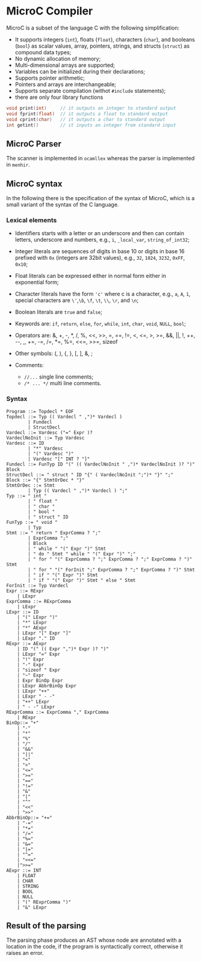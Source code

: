 # MicroC Compiler

MicroC is a subset of the language C with the following simplification:

* It supports integers (`int`), floats (`float`), characters (`char`), and booleans (`bool`) as scalar values, array, pointers, strings, and structs (`struct`) as compound data types;
* No dynamic allocation of memory;
* Multi-dimensional arrays are supported;
* Variables can be initialized during their declarations;
* Supports pointer arithmetic;
* Pointers and arrays are interchangeable;
* Supports separate compilation (withot `#include` statements);
* there are only four library functions
```C
void print(int)     // it outputs an integer to standard output
void fprint(float)  // it outputs a float to standard output
void cprint(char)   // it outputs a char to standard output
int getint()        // it inputs an integer from standard input 
```

## MicroC Parser

The scanner is implemented in `ocamllex` whereas the parser is implemented in `menhir`.

## MicroC syntax
In the following there is the specification of the syntax of MicroC, which is a small variant of the syntax of the C language.

### Lexical elements

* Identifiers starts with a letter or an underscore and then can contain letters, underscore and numbers, e.g., `i`, `_local_var`, `string_of_int32`;

* Integer literals are sequences of digits in base 10 or digits in base 16 prefixed with `0x` (integers are 32bit values), e.g., `32`, `1024`, `3232`, `0xFF`, `0x10`;

* Float literals can be expressed either in normal form either in exponential form;

* Character literals have the form `'c'` where c is a character, e.g., `a`, `A`, `1`, special characters are `\'`,`\b`, `\f`, `\t`, `\\`, `\r`, and `\n`;

* Boolean literals are `true` and `false`;

* Keywords are: `if`, `return`, `else`, `for`, `while`, `int`, `char`, `void`, `NULL`, `bool`;

* Operators are: &, +, -, *, /, %, <<, >>, =, ==, !=, <, <=, >, >=, &&, ||, !, ++, --, ,, +=, -=, /=, *=, %=, <<=, >>=, sizeof

* Other symbols: (, ), {, }, [, ], &, ;

* Comments:
    * `//...` single line comments;
    * `/* ... */` multi line comments.

### Syntax

    Program ::= Topdecl * EOF
    Topdecl ::= Typ (( Vardecl " ,")* Vardecl )
            | Fundecl
            | StructDecl
    Vardecl ::= Vardesc ("=" Expr )?
    VardeclNoInit ::= Typ Vardesc
    Vardesc ::= ID
            | "*" Vardesc
            | "(" Vardesc ")"
            | Vardesc "[" INT ? "]"
    Fundecl ::= FunTyp ID "(" (( VardeclNoInit " ,")* VardeclNoInit )? ")" Block
    StructDecl ::= " struct " ID "{" ( VardeclNoInit ";")* "}" ";"
    Block ::= "{" StmtOrDec * "}"
    StmtOrDec ::= Stmt
            | Typ (( Vardecl " ,")* Vardecl ) ";"
    Typ ::= " int "
            | " float "
            | " char "
            | " bool "
            | " struct " ID
    FunTyp ::= " void "
            | Typ
    Stmt ::= " return " ExprComma ? ";"
            | ExprComma ";"
            | Block
            | " while " "(" Expr ")" Stmt
            | " do " Stmt " while " "(" Expr ")" ";"
            | " for " "(" ExprComma ? ";" ExprComma ? ";" ExprComma ? ")" Stmt
            | " for " "(" ForInit ";" ExprComma ? ";" ExprComma ? ")" Stmt
            | " if " "(" Expr ")" Stmt
            | " if " "(" Expr ")" Stmt " else " Stmt
    ForInit ::= Typ Vardecl
    Expr ::= RExpr
        | LExpr
    ExprComma ::= RExprComma
        | LExpr
    LExpr ::= ID
        | "(" LExpr ")"
        | "*" LExpr
        | "*" AExpr
        | LExpr "[" Expr "]"
        | LExpr "." ID
    RExpr ::= AExpr
        | ID "(" (( Expr ",")* Expr )? ")"
        | LExpr "=" Expr
        | "!" Expr
        | "-" Expr
        | "sizeof " Expr
        | "~" Expr
        | Expr BinOp Expr
        | LExpr AbbrBinOp Expr
        | LExpr "++"
        | LExpr " - -"
        | "++" LExpr
        | " - -" LExpr
    RExprComma ::= ExprComma "," ExprComma
        | RExpr
    BinOp::= "+"
        | "-"
        | "*"
        | "%"
        | "/"
        | "&&"
        | "||"
        | "<"
        | ">"
        | "<="
        | ">="
        | "=="
        | "!="
        | "&"
        | "|"
        | "^"
        | "<<"
        | ">>"
    AbbrBinOp::= "+="
        | "-="
        | "*="
        | "/="
        | "%="
        | "&="
        | "|="
        | "^="
        | "<<="
        |">>="
    AExpr ::= INT
        | FLOAT
        | CHAR
        | STRING
        | BOOL
        | NULL
        | "(" RExprComma ")"
        | "&" LExpr

## Result of the parsing
The parsing phase produces an AST whose node are annotated with a location in the code, if the program is syntactically correct, 
otherwise it raises an error.


